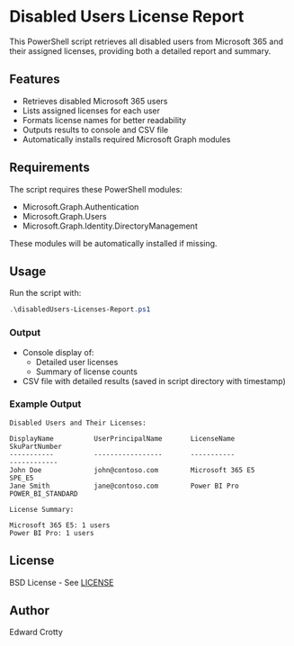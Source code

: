 # Disabled Users License Report

This PowerShell script retrieves all disabled users from Microsoft 365 and their assigned licenses, providing both a detailed report and summary.

## Features

- Retrieves disabled Microsoft 365 users
- Lists assigned licenses for each user
- Formats license names for better readability
- Outputs results to console and CSV file
- Automatically installs required Microsoft Graph modules

## Requirements

The script requires these PowerShell modules:
- Microsoft.Graph.Authentication
- Microsoft.Graph.Users  
- Microsoft.Graph.Identity.DirectoryManagement

These modules will be automatically installed if missing.

## Usage

Run the script with:

```powershell
.\disabledUsers-Licenses-Report.ps1
```

### Output

- Console display of:
  - Detailed user licenses
  - Summary of license counts
- CSV file with detailed results (saved in script directory with timestamp)

### Example Output

```text
Disabled Users and Their Licenses:

DisplayName          UserPrincipalName       LicenseName               SkuPartNumber
-----------          -----------------       -----------               ------------
John Doe             john@contoso.com        Microsoft 365 E5         SPE_E5
Jane Smith           jane@contoso.com        Power BI Pro             POWER_BI_STANDARD

License Summary:

Microsoft 365 E5: 1 users
Power BI Pro: 1 users
```

## License

BSD License - See [LICENSE](LICENSE)

## Author

Edward Crotty
